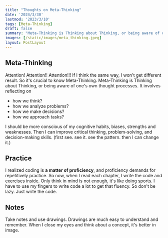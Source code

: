 ```yaml
---
title: "Thoughts on Meta-Thinking"
date: '2024/3/30'
lastmod: '2023/3/10'
tags: [Meta-Thinking]
draft: false
summary: "Meta-Thinking is Thinking about Thinking, or being aware of one's own thought processes."
images: [/static/images/meta_thinking.jpeg]
layout: PostLayout
---
```


## Meta-Thinking
Attention! Attention!! Attention!!!
If I think the same way, I won't get different result.
So it's crucial to know Meta-Thinking.
Meta-Thinking is Thinking about Thinking, or being aware of one's own thought processes.
It involves reflecting on 
- how we think?
- how we analyze problems?
- how we make decisions?
- how we approach tasks?  
  
I should be more conscious of my cognitive habits, biases, strengths and weaknesses.
Then I can improve critical thinking, problem-solving, and decision-making skills.
(first see. see it. see the pattern. then I can change it.)



## Practice

I realized coding is **a matter of proficiency**, and proficiency demands for repetitively practice.
So now, when I read each chapter, I write the code and exercises inside. 
Only think in mind is not enough, it's like doing sports. I have to use my fingers to write code a lot to get that fluency.
So don't be lazy. Just write the code.

## Notes
Take notes and use drawings. Drawings are much easy to understand and remember. When I close my eyes and think about a concept, it's better in image.




